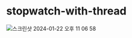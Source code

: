 # stopwatch-with-thread


![스크린샷 2024-01-22 오후 11 06 58](https://github.com/Android-practice/stopwatch-with-thread/assets/74401770/7e5fe998-e765-4ee8-b107-d0fa4cf1e47f)

